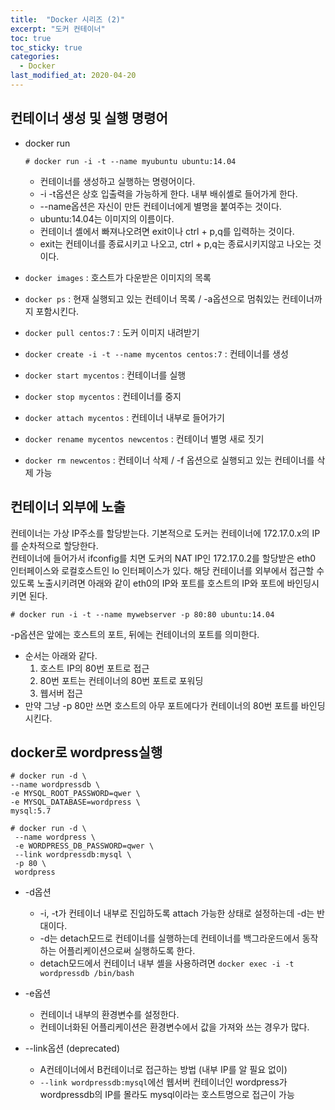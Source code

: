 ```yaml
---
title:  "Docker 시리즈 (2)"
excerpt: "도커 컨테이너"
toc: true
toc_sticky: true  
categories:
  - Docker
last_modified_at: 2020-04-20
---
```


## 컨테이너 생성 및 실행 명령어
- docker run  

    ```
    # docker run -i -t --name myubuntu ubuntu:14.04
    ```  
    - 컨테이너를 생성하고 실행하는 명령어이다.
    - -i -t옵션은 상호 입출력을 가능하게 한다. 내부 배쉬셸로 들어가게 한다.
    - --name옵션은 자신이 만든 컨테이너에게 별명을 붙여주는 것이다.
    - ubuntu:14.04는 이미지의 이름이다.
    - 컨테이너 셸에서 빠져나오려면 exit이나 ctrl + p,q를 입력하는 것이다.
    - exit는 컨테이너를 종료시키고 나오고, ctrl + p,q는 종료시키지않고 나오는 것이다.
- `docker images` : 호스트가 다운받은 이미지의 목록
- `docker ps` : 현재 실행되고 있는 컨테이너 목록 / -a옵션으로 멈춰있는 컨테이너까지 포함시킨다.
- `docker pull centos:7` : 도커 이미지 내려받기
- `docker create -i -t --name mycentos centos:7` : 컨테이너를 생성
- `docker start mycentos` : 컨테이너를 실행
- `docker stop mycentos` : 컨테이너를 중지
- `docker attach mycentos` : 컨테이너 내부로 들어가기
- `docker rename mycentos newcentos` : 컨테이너 별명 새로 짓기
- `docker rm newcentos` : 컨테이너 삭제 / -f 옵션으로 실행되고 있는 컨테이너를 삭제 가능

## 컨테이너 외부에 노출
컨테이너는 가상 IP주소를 할당받는다. 기본적으로 도커는 컨테이너에 172.17.0.x의 IP를 순차적으로 할당한다.  
컨테이너에 들어가서 ifconfig를 치면 도커의 NAT IP인 172.17.0.2를 할당받은 eth0 인터페이스와 로컬호스트인 lo 인터페이스가 있다.
해당 컨테이너를 외부에서 접근할 수 있도록 노출시키려면 아래와 같이 eth0의 IP와 포트를 호스트의 IP와 포트에 바인딩시키면 된다.
```
# docker run -i -t --name mywebserver -p 80:80 ubuntu:14.04
```
-p옵션은 앞에는 호스트의 포트, 뒤에는 컨테이너의 포트를 의미한다.
- 순서는 아래와 같다.
    1. 호스트 IP의 80번 포트로 접근
    2. 80번 포트는 컨테이너의 80번 포트로 포워딩
    3. 웹서버 접근
- 만약 그냥 -p 80만 쓰면 호스트의 아무 포트에다가 컨테이너의 80번 포트를 바인딩 시킨다.

## docker로 wordpress실행
```
# docker run -d \
--name wordpressdb \
-e MYSQL_ROOT_PASSWORD=qwer \
-e MYSQL_DATABASE=wordpress \
mysql:5.7

# docker run -d \
 --name wordpress \
 -e WORDPRESS_DB_PASSWORD=qwer \
 --link wordpressdb:mysql \
 -p 80 \
 wordpress
```  

- -d옵션
	- -i, -t가 컨테이너 내부로 진입하도록 attach 가능한 상태로 설정하는데 -d는 반대이다.
	- -d는 detach모드로 컨테이너를 실행하는데 컨테이너를 백그라운드에서 동작하는 어플리케이션으로써 실행하도록 한다.  
	- detach모드에서 컨테이너 내부 셸을 사용하려면 `docker exec -i -t wordpressdb /bin/bash`

- -e옵션
	- 컨테이너 내부의 환경변수를 설정한다.
	- 컨테이너화된 어플리케이션은 환경변수에서 값을 가져와 쓰는 경우가 많다.  

- --link옵션 (deprecated)
	- A컨테이너에서 B컨테이너로 접근하는 방법 (내부 IP를 알 필요 없이)
	- `--link wordpressdb:mysql`에선 웹서버 컨테이너인 wordpress가 wordpressdb의 IP를 몰라도 mysql이라는 호스트명으로 접근이 가능